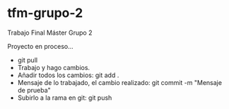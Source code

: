 # tfm-grupo-2
Trabajo Final Máster Grupo 2

Proyecto en proceso...


- git pull
- Trabajo y hago cambios.
- Añadir todos los cambios: git add . 
- Mensaje de lo trabajado, el cambio realizado: git commit -m "Mensaje de prueba"
- Subirlo a la rama en git: git push
